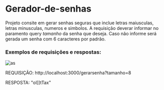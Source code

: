# Gerador-de-senhas

Projeto consite em gerar senhas seguras que inclue letras maiusculas, letras minusculas, numeros e simbolos. A requisição deverar informar no paramento query  *tamanho* da senha que deseja. Caso não informe será gerada um senha com 6 caracteres por padrão.


### Exemplos de requisições e respostas:
![as](https://github.com/RaletS/Gerador-de-senhas/assets/132180945/8a453419-0166-4c77-a059-f32985fa0249)
    
REQUISIÇÃO:      http://localhost:3000/gerarsenha?tamanho=8

RESPOSTA:         "oI]]tTax"
          
